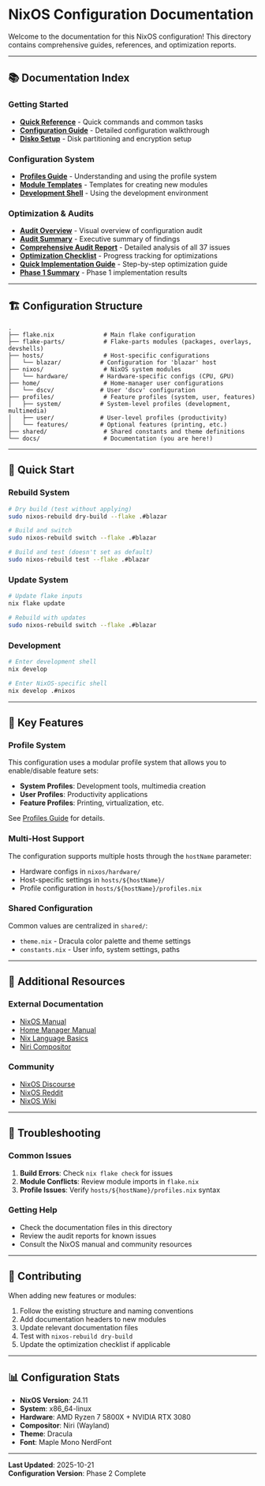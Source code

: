 # NixOS Configuration Documentation

Welcome to the documentation for this NixOS configuration! This directory contains comprehensive guides, references, and optimization reports.

---

## 📚 Documentation Index

### Getting Started

- **[Quick Reference](QUICK_REFERENCE.md)** - Quick commands and common tasks
- **[Configuration Guide](CONFIG_README.md)** - Detailed configuration walkthrough
- **[Disko Setup](DISKO_SETUP.md)** - Disk partitioning and encryption setup

### Configuration System

- **[Profiles Guide](PROFILES_GUIDE.md)** - Understanding and using the profile system
- **[Module Templates](MODULE_TEMPLATES.md)** - Templates for creating new modules
- **[Development Shell](DEVSHELL.md)** - Using the development environment

### Optimization & Audits

- **[Audit Overview](AUDIT_OVERVIEW.md)** - Visual overview of configuration audit
- **[Audit Summary](AUDIT_SUMMARY.md)** - Executive summary of findings
- **[Comprehensive Audit Report](COMPREHENSIVE_AUDIT_REPORT.md)** - Detailed analysis of all 37 issues
- **[Optimization Checklist](OPTIMIZATION_CHECKLIST.md)** - Progress tracking for optimizations
- **[Quick Implementation Guide](QUICK_IMPLEMENTATION_GUIDE.md)** - Step-by-step optimization guide
- **[Phase 1 Summary](PHASE1_IMPLEMENTATION_SUMMARY.md)** - Phase 1 implementation results

---

## 🏗️ Configuration Structure

```
.
├── flake.nix              # Main flake configuration
├── flake-parts/           # Flake-parts modules (packages, overlays, devshells)
├── hosts/                 # Host-specific configurations
│   └── blazar/           # Configuration for 'blazar' host
├── nixos/                 # NixOS system modules
│   └── hardware/         # Hardware-specific configs (CPU, GPU)
├── home/                  # Home-manager user configurations
│   └── dscv/             # User 'dscv' configuration
├── profiles/              # Feature profiles (system, user, features)
│   ├── system/           # System-level profiles (development, multimedia)
│   ├── user/             # User-level profiles (productivity)
│   └── features/         # Optional features (printing, etc.)
├── shared/                # Shared constants and theme definitions
└── docs/                  # Documentation (you are here!)
```

---

## 🚀 Quick Start

### Rebuild System

```bash
# Dry build (test without applying)
sudo nixos-rebuild dry-build --flake .#blazar

# Build and switch
sudo nixos-rebuild switch --flake .#blazar

# Build and test (doesn't set as default)
sudo nixos-rebuild test --flake .#blazar
```

### Update System

```bash
# Update flake inputs
nix flake update

# Rebuild with updates
sudo nixos-rebuild switch --flake .#blazar
```

### Development

```bash
# Enter development shell
nix develop

# Enter NixOS-specific shell
nix develop .#nixos
```

---

## 🎯 Key Features

### Profile System

This configuration uses a modular profile system that allows you to enable/disable feature sets:

- **System Profiles**: Development tools, multimedia creation
- **User Profiles**: Productivity applications
- **Feature Profiles**: Printing, virtualization, etc.

See [Profiles Guide](PROFILES_GUIDE.md) for details.

### Multi-Host Support

The configuration supports multiple hosts through the `hostName` parameter:

- Hardware configs in `nixos/hardware/`
- Host-specific settings in `hosts/${hostName}/`
- Profile configuration in `hosts/${hostName}/profiles.nix`

### Shared Configuration

Common values are centralized in `shared/`:

- `theme.nix` - Dracula color palette and theme settings
- `constants.nix` - User info, system settings, paths

---

## 📖 Additional Resources

### External Documentation

- [NixOS Manual](https://nixos.org/manual/nixos/stable/)
- [Home Manager Manual](https://nix-community.github.io/home-manager/)
- [Nix Language Basics](https://nixos.org/guides/nix-language.html)
- [Niri Compositor](https://github.com/YaLTeR/niri)

### Community

- [NixOS Discourse](https://discourse.nixos.org/)
- [NixOS Reddit](https://www.reddit.com/r/NixOS/)
- [NixOS Wiki](https://nixos.wiki/)

---

## 🔧 Troubleshooting

### Common Issues

1. **Build Errors**: Check `nix flake check` for issues
2. **Module Conflicts**: Review module imports in `flake.nix`
3. **Profile Issues**: Verify `hosts/${hostName}/profiles.nix` syntax

### Getting Help

- Check the documentation files in this directory
- Review the audit reports for known issues
- Consult the NixOS manual and community resources

---

## 📝 Contributing

When adding new features or modules:

1. Follow the existing structure and naming conventions
2. Add documentation headers to new modules
3. Update relevant documentation files
4. Test with `nixos-rebuild dry-build`
5. Update the optimization checklist if applicable

---

## 📊 Configuration Stats

- **NixOS Version**: 24.11
- **System**: x86_64-linux
- **Hardware**: AMD Ryzen 7 5800X + NVIDIA RTX 3080
- **Compositor**: Niri (Wayland)
- **Theme**: Dracula
- **Font**: Maple Mono NerdFont

---

**Last Updated**: 2025-10-21  
**Configuration Version**: Phase 2 Complete

